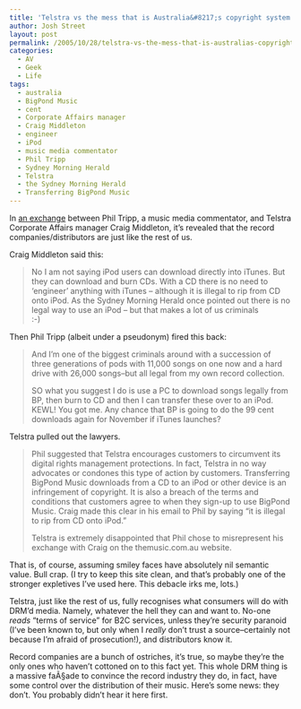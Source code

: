 ```yaml
---
title: 'Telstra vs the mess that is Australia&#8217;s copyright system'
author: Josh Street
layout: post
permalink: /2005/10/28/telstra-vs-the-mess-that-is-australias-copyright-system/
categories:
  - AV
  - Geek
  - Life
tags:
  - australia
  - BigPond Music
  - cent
  - Corporate Affairs manager
  - Craig Middleton
  - engineer
  - iPod
  - music media commentator
  - Phil Tripp
  - Sydney Morning Herald
  - Telstra
  - the Sydney Morning Herald
  - Transferring BigPond Music
---
```

In [an exchange][1] between Phil Tripp, a music media commentator, and Telstra Corporate Affairs manager Craig Middleton, it&#8217;s revealed that the record companies/distributors are just like the rest of us.

Craig Middleton said this:

> No I am not saying iPod users can download directly into iTunes. But they can download and burn CDs. With a CD there is no need to &#8216;engineer&#8217; anything with iTunes &#8211; although it is illegal to rip from CD onto iPod. As the Sydney Morning Herald once pointed out there is no legal way to use an iPod &#8211; but that makes a lot of us criminals  
> :-)

Then Phil Tripp (albeit under a pseudonym) fired this back:

> And I&#8217;m one of the biggest criminals around with a succession of three generations of pods with 11,000 songs on one now and a hard drive with 26,000 songs&#8211;but all legal from my own record collection.
> 
> SO what you suggest I do is use a PC to download songs legally from BP, then burn to CD and then I can transfer these over to an iPod. KEWL! You got me. Any chance that BP is going to do the 99 cent downloads again for November if iTunes launches?

Telstra pulled out the lawyers.

> Phil suggested that Telstra encourages customers to circumvent its digital rights management protections. In fact, Telstra in no way advocates or condones this type of action by customers. Transferring BigPond Music downloads from a CD to an iPod or other device is an infringement of copyright. It is also a breach of the terms and conditions that customers agree to when they sign-up to use BigPond Music. Craig made this clear in his email to Phil by saying &#8220;it is illegal to rip from CD onto iPod.&#8221;
> 
> Telstra is extremely disappointed that Phil chose to misrepresent his exchange with Craig on the themusic.com.au website.

That is, of course, assuming smiley faces have absolutely nil semantic value. Bull crap. (I try to keep this site clean, and that&#8217;s probably one of the stronger expletives I&#8217;ve used here. This debacle irks me, lots.)

Telstra, just like the rest of us, fully recognises what consumers will do with DRM&#8217;d media. Namely, whatever the hell they can and want to. No-one *reads* &#8220;terms of service&#8221; for B2C services, unless they&#8217;re security paranoid (I&#8217;ve been known to, but only when I *really* don&#8217;t trust a source&#8211;certainly not because I&#8217;m afraid of prosecution!), and distributors know it.

Record companies are a bunch of ostriches, it&#8217;s true, so maybe they&#8217;re the only ones who haven&#8217;t cottoned on to this fact yet. This whole DRM thing is a massive faÃ§ade to convince the record industry they do, in fact, have some control over the distribution of their music. Here&#8217;s some news: they don&#8217;t. You probably didn&#8217;t hear it here first.

 [1]: http://www.themusic.com.au/im_m/tripp.php